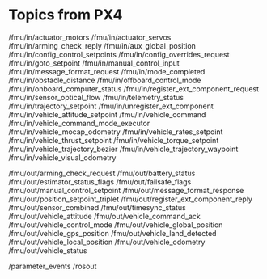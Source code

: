 # Topics from PX4 

/fmu/in/actuator_motors
/fmu/in/actuator_servos
/fmu/in/arming_check_reply
/fmu/in/aux_global_position
/fmu/in/config_control_setpoints
/fmu/in/config_overrides_request
/fmu/in/goto_setpoint
/fmu/in/manual_control_input
/fmu/in/message_format_request
/fmu/in/mode_completed
/fmu/in/obstacle_distance
/fmu/in/offboard_control_mode
/fmu/in/onboard_computer_status
/fmu/in/register_ext_component_request
/fmu/in/sensor_optical_flow
/fmu/in/telemetry_status
/fmu/in/trajectory_setpoint
/fmu/in/unregister_ext_component
/fmu/in/vehicle_attitude_setpoint
/fmu/in/vehicle_command
/fmu/in/vehicle_command_mode_executor
/fmu/in/vehicle_mocap_odometry
/fmu/in/vehicle_rates_setpoint
/fmu/in/vehicle_thrust_setpoint
/fmu/in/vehicle_torque_setpoint
/fmu/in/vehicle_trajectory_bezier
/fmu/in/vehicle_trajectory_waypoint
/fmu/in/vehicle_visual_odometry

/fmu/out/arming_check_request
/fmu/out/battery_status
/fmu/out/estimator_status_flags
/fmu/out/failsafe_flags
/fmu/out/manual_control_setpoint
/fmu/out/message_format_response
/fmu/out/position_setpoint_triplet
/fmu/out/register_ext_component_reply
/fmu/out/sensor_combined
/fmu/out/timesync_status
/fmu/out/vehicle_attitude
/fmu/out/vehicle_command_ack
/fmu/out/vehicle_control_mode
/fmu/out/vehicle_global_position
/fmu/out/vehicle_gps_position
/fmu/out/vehicle_land_detected
/fmu/out/vehicle_local_position
/fmu/out/vehicle_odometry
/fmu/out/vehicle_status

/parameter_events
/rosout
